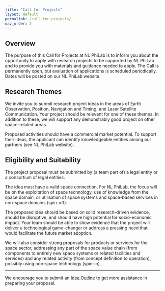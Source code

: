 ```yaml
---
title: "Call for Projects"
layout: default
permalink: /call-for-projects/
nav_order: 2
---
```


## Overview

The purpose of this Call for Projects at NL PhiLab is to inform you about the opportunity to apply with research projects to be supported by NL PhiLab and to provide you with materials and guidance needed to apply. The Call is permanently open, but evaluation of applications is scheduled periodically. Dates will be posted on our NL PhiLab website.

## Research Themes

We invite you to submit research project ideas in the areas of Earth Observation, Position, Navigation and Timing, and Laser Satellite Communication. Your project should be relevant for one of these themes. In addition to these, we will support any demonstrably good project on other space-related areas.

Proposed activities should have a commercial market potential. To support their ideas, the applicant can identify knowledgeable entities among our partners (see NL PhiLab website).

## Eligibility and Suitability

The project proposal must be submitted by (a team part of) a legal entity or a consortium of legal entities.

The idea must have a valid space connection. For NL PhiLab, the focus will be on the exploitation of space technology, use of knowledge from the space domain, or utilisation of space systems and space-based services in non-space domains (spin-off).

The proposed idea should be based on solid research-driven evidence, should be disruptive, and should have high potential for socio-economic impact. Your team should be able to show evidence that the project will deliver a technological game-changer or address a pressing need that would facilitate the future market adoption.

We will also consider strong proposals for products or services for the space sector, addressing any part of the space value chain (from components to entirely new space systems or related facilities and services) and any related activity (from concept definition to operation), possibly using non-space technology (spin-in).

---

We encourage you to submit an [Idea Outline](idea-outline.md) to get more assistance in preparing your proposal.